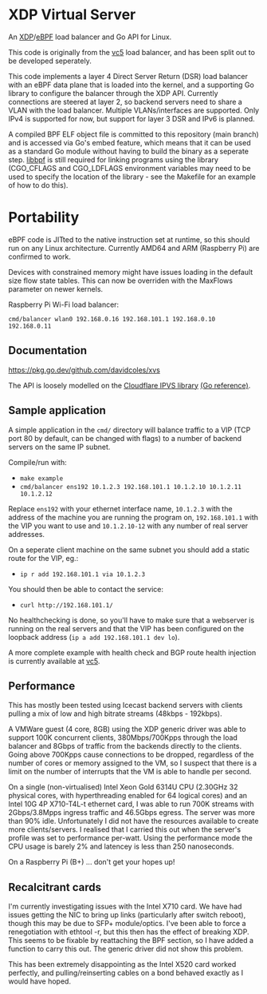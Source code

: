 # XDP Virtual Server

An [XDP](https://en.wikipedia.org/wiki/Express_Data_Path)/[eBPF](https://en.wikipedia.org/wiki/EBPF)
load balancer and Go API for Linux.

This code is originally from the
[vc5](https://github.com/davidcoles/vc5) load balancer, and has been
split out to be developed seperately.

This code implements a layer 4 Direct Server Return (DSR) load
balancer with an eBPF data plane that is loaded into the kernel, and a
supporting Go library to configure the balancer through the XDP
API. Currently connections are steered at layer 2, so backend servers
need to share a VLAN with the load balancer. Multiple VLANs/interfaces
are supported. Only IPv4 is supported for now, but support for layer 3
DSR and IPv6 is planned.

A compiled BPF ELF object file is committed to this repository (main
branch) and is accessed via Go's embed feature, which means that it
can be used as a standard Go module without having to build the binary
as a seperate step. [libbpf](https://github.com/libbpf/libbpf) is
still required for linking programs using the library (CGO_CFLAGS and
CGO_LDFLAGS environment variables may need to be used to specify the
location of the library - see the Makefile for an example of how to do
this).

# Portability

eBPF code is JITted to the native instruction set at runtime, so this
should run on any Linux architecture. Currently AMD64 and ARM
(Raspberry Pi) are confirmed to work.

Devices with constrained memory might have issues loading in the
default size flow state tables. This can now be overriden with the
MaxFlows parameter on newer kernels.

Raspberry Pi Wi-Fi load balancer:

`cmd/balancer wlan0 192.168.0.16 192.168.101.1 192.168.0.10 192.168.0.11`

## Documentation

https://pkg.go.dev/github.com/davidcoles/xvs

The API is loosely modelled on the [Cloudflare IPVS
library](https://github.com/cloudflare/ipvs) [(Go
reference)](https://pkg.go.dev/github.com/cloudflare/ipvs).

## Sample application

A simple application in the `cmd/` directory will balance traffic
to a VIP (TCP port 80 by default, can be changed with flags) to a
number of backend servers on the same IP subnet.

Compile/run with:
 
* `make example`
* `cmd/balancer ens192 10.1.2.3 192.168.101.1 10.1.2.10 10.1.2.11 10.1.2.12`

Replace `ens192` with your ethernet interface name, `10.1.2.3` with
the address of the machine you are running the program on,
`192.168.101.1` with the VIP you want to use and `10.1.2.10-12` with
any number of real server addresses.

On a seperate client machine on the same subnet you should add a static route for the VIP, eg.:

* `ip r add 192.168.101.1 via 10.1.2.3`

You should then be able to contact the service:

* `curl http://192.168.101.1/`

No healthchecking is done, so you'll have to make sure that a
webserver is running on the real servers and that the VIP has been
configured on the loopback address (`ip a add 192.168.101.1 dev lo`).

A more complete example with health check and BGP route health
injection is currently available at
[vc5](https://github.com/davidcoles/vc5).


## Performance

This has mostly been tested using Icecast backend servers with clients
pulling a mix of low and high bitrate streams (48kbps - 192kbps).

A VMWare guest (4 core, 8GB) using the XDP generic driver was able to
support 100K concurrent clients, 380Mbps/700Kpps through the load
balancer and 8Gbps of traffic from the backends directly to the
clients. Going above 700Kpps cause connections to be dropped,
regardless of the number of cores or memory assigned to the VM, so I
suspect that there is a limit on the number of interrupts that the VM
is able to handle per second.

On a single (non-virtualised) Intel Xeon Gold 6314U CPU (2.30GHz 32
physical cores, with hyperthreading enabled for 64 logical cores) and
an Intel 10G 4P X710-T4L-t ethernet card, I was able to run 700K
streams with 2Gbps/3.8Mpps ingress traffic and 46.5Gbps egress. The
server was more than 90% idle. Unfortunately I did not have the
resources available to create more clients/servers. I realised that I
carried this out when the server's profile was set to performance
per-watt. Using the performance mode the CPU usage is barely 2% and
latencey is less than 250 nanoseconds.

On a Raspberry Pi (B+) ... don't get your hopes up!

## Recalcitrant cards

I'm currently investigating issues with the Intel X710 card. We have
had issues getting the NIC to bring up links (particularly after
switch reboot), though this may be due to SFP+ module/optics. I've
been able to force a renegotiation with ethtool -r, but this then has
the effect of breaking XDP. This seems to be fixable by reattaching
the BPF section, so I have added a function to carry this out. The
generic driver did not show this problem.

This has been extremely disappointing as the Intel X520 card worked
perfectly, and pulling/reinserting cables on a bond behaved exactly as
I would have hoped.

